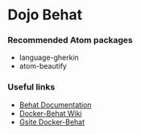 # Dojo Behat

### Recommended Atom packages

* language-gherkin
* atom-beautify

### Useful links

* [Behat Documentation](http://behat.org/en/latest/)
* [Docker-Behat Wiki](https://bitbucket.org/ciandt_it/docker-behat/wiki/Home)
* [Gsite Docker-Behat](https://sites.google.com/a/ciandt.com/docker-behat/)
